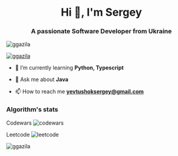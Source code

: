 <h1 align="center">Hi 👋, I'm Sergey</h1>
<h3 align="center">A passionate Software Developer from Ukraine</h3>

<p align="left"> <img src="https://komarev.com/ghpvc/?username=ggazila&label=Profile%20views&color=0e75b6&style=flat" alt="ggazila" /> </p>

<p align="left"> <a href="https://github.com/ryo-ma/github-profile-trophy"><img src="https://github-profile-trophy.vercel.app/?username=ggazila" alt="ggazila" /></a> </p>

- 🌱 I’m currently learning **Python, Typescript**

- 💬 Ask me about **Java**

- 📫 How to reach me **yevtushoksergey@gmail.com**

<div>
  <h3>Algorithm's stats</h3>
  
  Codewars
  ![codewars](https://www.codewars.com/users/ggazila/badges/small)

  <div>
    
  Leetcode
  ![leetcode](https://leetcode-stats-six.vercel.app/api?username=yevtushoksergey)
    
  </div>
</div>

<p><img align="left" src="https://github-readme-stats.vercel.app/api/top-langs?username=ggazila&show_icons=true&locale=en&layout=compact" alt="ggazila" /></p>
